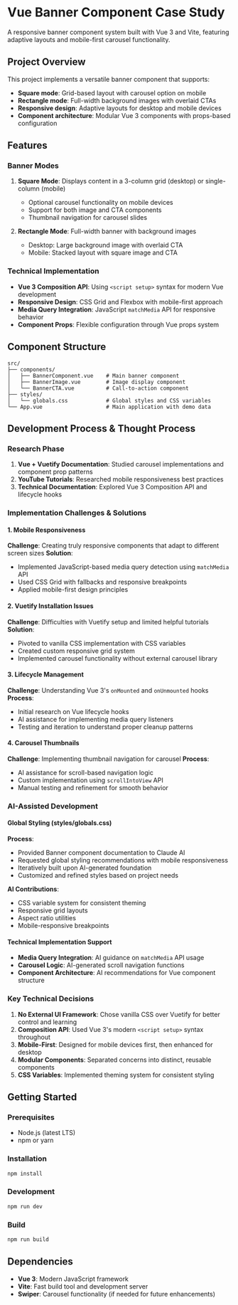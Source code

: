 # Vue Banner Component Case Study

A responsive banner component system built with Vue 3 and Vite, featuring adaptive layouts and mobile-first carousel functionality.

## Project Overview

This project implements a versatile banner component that supports:
- **Square mode**: Grid-based layout with carousel option on mobile
- **Rectangle mode**: Full-width background images with overlaid CTAs
- **Responsive design**: Adaptive layouts for desktop and mobile devices
- **Component architecture**: Modular Vue 3 components with props-based configuration

## Features

### Banner Modes
1. **Square Mode**: Displays content in a 3-column grid (desktop) or single-column (mobile)
   - Optional carousel functionality on mobile devices
   - Support for both image and CTA components
   - Thumbnail navigation for carousel slides

2. **Rectangle Mode**: Full-width banner with background images
   - Desktop: Large background image with overlaid CTA
   - Mobile: Stacked layout with square image and CTA

### Technical Implementation
- **Vue 3 Composition API**: Using `<script setup>` syntax for modern Vue development
- **Responsive Design**: CSS Grid and Flexbox with mobile-first approach
- **Media Query Integration**: JavaScript `matchMedia` API for responsive behavior
- **Component Props**: Flexible configuration through Vue props system

## Component Structure

```
src/
├── components/
│   ├── BannerComponent.vue    # Main banner component
│   ├── BannerImage.vue        # Image display component
│   └── BannerCTA.vue          # Call-to-action component
├── styles/
│   └── globals.css            # Global styles and CSS variables
└── App.vue                    # Main application with demo data
```

## Development Process & Thought Process

### Research Phase
1. **Vue + Vuetify Documentation**: Studied carousel implementations and component prop patterns
2. **YouTube Tutorials**: Researched mobile responsiveness best practices
3. **Technical Documentation**: Explored Vue 3 Composition API and lifecycle hooks

### Implementation Challenges & Solutions

#### 1. Mobile Responsiveness
**Challenge**: Creating truly responsive components that adapt to different screen sizes
**Solution**:
- Implemented JavaScript-based media query detection using `matchMedia` API
- Used CSS Grid with fallbacks and responsive breakpoints
- Applied mobile-first design principles

#### 2. Vuetify Installation Issues
**Challenge**: Difficulties with Vuetify setup and limited helpful tutorials
**Solution**:
- Pivoted to vanilla CSS implementation with CSS variables
- Created custom responsive grid system
- Implemented carousel functionality without external carousel library

#### 3. Lifecycle Management
**Challenge**: Understanding Vue 3's `onMounted` and `onUnmounted` hooks
**Process**:
- Initial research on Vue lifecycle hooks
- AI assistance for implementing media query listeners
- Testing and iteration to understand proper cleanup patterns

#### 4. Carousel Thumbnails
**Challenge**: Implementing thumbnail navigation for carousel
**Process**:
- AI assistance for scroll-based navigation logic
- Custom implementation using `scrollIntoView` API
- Manual testing and refinement for smooth behavior

### AI-Assisted Development

#### Global Styling (styles/globals.css)
**Process**:
- Provided Banner component documentation to Claude AI
- Requested global styling recommendations with mobile responsiveness
- Iteratively built upon AI-generated foundation
- Customized and refined styles based on project needs

**AI Contributions**:
- CSS variable system for consistent theming
- Responsive grid layouts
- Aspect ratio utilities
- Mobile-responsive breakpoints

#### Technical Implementation Support
- **Media Query Integration**: AI guidance on `matchMedia` API usage
- **Carousel Logic**: AI-generated scroll navigation functions
- **Component Architecture**: AI recommendations for Vue component structure

### Key Technical Decisions

1. **No External UI Framework**: Chose vanilla CSS over Vuetify for better control and learning
2. **Composition API**: Used Vue 3's modern `<script setup>` syntax throughout
3. **Mobile-First**: Designed for mobile devices first, then enhanced for desktop
4. **Modular Components**: Separated concerns into distinct, reusable components
5. **CSS Variables**: Implemented theming system for consistent styling

## Getting Started

### Prerequisites
- Node.js (latest LTS)
- npm or yarn

### Installation
```bash
npm install
```

### Development
```bash
npm run dev
```

### Build
```bash
npm run build
```

## Dependencies
- **Vue 3**: Modern JavaScript framework
- **Vite**: Fast build tool and development server
- **Swiper**: Carousel functionality (if needed for future enhancements)
